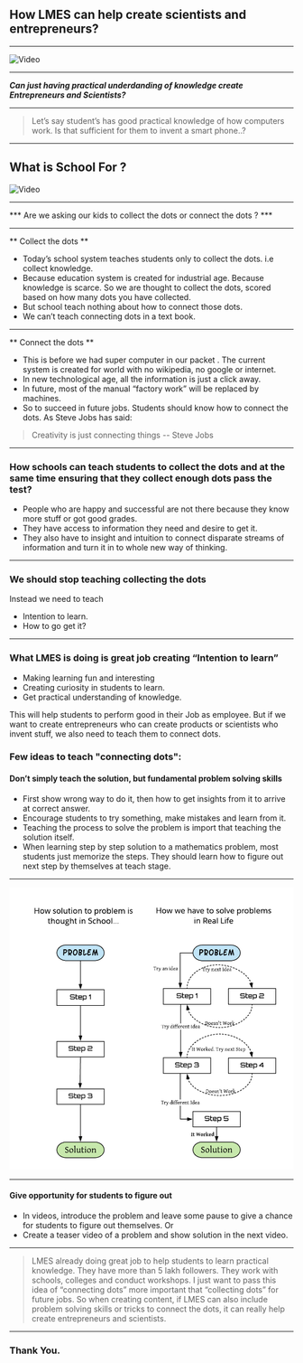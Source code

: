 ## How LMES can help create scientists and entrepreneurs?

---

![Video](https://www.youtube.com/embed/Nq_iXullRLw)

---

***Can just having practical underdanding of knowledge create Entrepreneurs and Scientists?***

---

> Let’s say student’s has good practical knowledge of how computers work. Is that sufficient for them to invent a smart phone..?

---

## What is School For ?

![Video](https://www.youtube.com/embed/sXpbONjV1Jc)

---

*** Are we asking our kids to collect the dots or connect the dots ? ***

---

** Collect the dots **

* Today’s school system teaches students only to collect the dots. i.e collect knowledge.
* Because education system is created for industrial age. Because knowledge is scarce. So we are thought to collect the dots, scored based on how many dots you have collected.
* But school teach nothing about how to connect those dots.
* We can’t teach connecting dots in a text book.

---

** Connect the dots **

* This is before we had super computer in our packet . The current system is created for world with no wikipedia, no google or internet.
* In new technological age, all the information is just a click away.
* In future, most of the manual “factory work” will be replaced by machines.
* So to succeed in future jobs. Students should know how to connect the dots. As Steve Jobs has said:


>  Creativity is just connecting things -- Steve Jobs

---

### How schools can teach students to collect the dots and at the same time ensuring that they collect enough dots pass the test?

* People who are happy and successful are not there because they know more stuff or got good grades.
* They have access to information they need and desire to get it.
* They also have to insight and intuition to connect disparate streams of information and turn it in to whole new way of thinking.

---

### We should stop teaching collecting the dots

Instead we need to teach
* Intention to learn.
* How to go get it?

---

### What LMES is doing is great job creating “Intention to learn”

* Making learning fun and interesting
* Creating curiosity in students to learn.
* Get practical understanding of knowledge.

This will help students to perform good in their Job as employee. But if we want to create entrepreneurs who can create products or scientists who invent stuff, we also need to teach them to connect dots.


### Few ideas to teach "connecting dots":

#### Don’t simply teach the solution, but fundamental problem solving skills

* First show wrong way to do it, then how to get insights from it to arrive at correct answer.
* Encourage students to try something, make mistakes and learn from it.
* Teaching the process to solve the problem is import that teaching the solution itself.
* When learning step by step solution to a mathematics problem, most students just memorize the steps. They should learn how to figure out next step by themselves at teach stage.

---

<img src="assets/image/prob-solving.png" alt="Problem solving" width="600px" height="500px">


---

#### Give opportunity for students to figure out
* In videos, introduce the problem and leave some pause to give a chance for students to figure out themselves. Or
* Create a teaser video of a problem and show solution in the next video.

---

> LMES already doing great job to help students to learn practical knowledge. They have more than 5 lakh followers. They work with schools, colleges and conduct workshops. I just want to pass this idea of “connecting dots” more important that “collecting dots” for future jobs. So when creating content, if LMES can also include problem solving skills or tricks to connect the dots, it can really help create entrepreneurs and scientists.

---

### Thank You.

